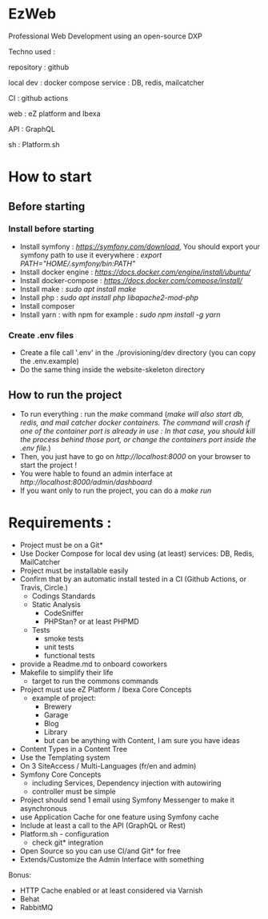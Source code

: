 # EzWeb
Professional Web Development using an open-source DXP

Techno used :

repository : github

local dev : docker compose service : DB, redis, mailcatcher

CI : github actions

web : eZ platform and Ibexa

API : GraphQL

sh : Platform.sh

# How to start
## Before starting
### Install before starting
- Install symfony : *https://symfony.com/download*, You should export your symfony path to use it everywhere : *export PATH="$HOME/.symfony/bin:$PATH"*
- Install docker engine : *https://docs.docker.com/engine/install/ubuntu/*
- Install docker-compose : *https://docs.docker.com/compose/install/*
- Install make : *sudo apt install make*
- Install php : *sudo apt install php libapache2-mod-php*
- Install composer
- Install yarn : with npm for example : *sudo npm install -g yarn*

### Create .env files
- Create a file call '.env' in the ./provisioning/dev directory (you can copy the .env.example)
- Do the same thing inside the website-skeleton directory

## How to run the project
- To run everything : run the *make* command (*make will also start db, redis, and mail catcher docker containers. The command will crash if one of the container port is already in use : In that case, you should kill the process behind those port, or change the containers port inside the .env file.*)
- Then, you just have to go on *http://localhost:8000* on your browser to start the project !
- You were hable to found an admin interface at *http://localhost:8000/admin/dashboard*
- If you want only to run the project, you can do a *make run*

# Requirements :

- Project must be on a Git*
- Use Docker Compose for local dev using (at least) services: DB, Redis, MailCatcher
- Project must be installable easily
- Confirm that by an automatic install tested in a CI (Github Actions, or Travis, Circle.)
    - Codings Standards
    - Static Analysis
        - CodeSniffer
        - PHPStan? or at least PHPMD
    - Tests
        - smoke tests
        - unit tests
        - functional tests
- provide a Readme.md to onboard coworkers
- Makefile to simplify their life
    - target to run the commons commands
- Project must use eZ Platform / Ibexa Core Concepts 
    - example of project:
         - Brewery
         - Garage
         - Blog
         - Library
         - but can be anything with Content, I am sure you have ideas
- Content Types in a Content Tree
- Use the Templating system
- On 3 SiteAccess / Multi-Languages (fr/en and admin)
- Symfony Core Concepts
    - including Services, Dependency injection with autowiring
    - controller must be simple
- Project should send 1 email using Symfony Messenger to make it asynchronous
- use Application Cache for one feature using Symfony cache
- Include at least a call to the API (GraphQL or Rest)
- Platform.sh - configuration
    - check git* integration
- Open Source so you can use CI/and Git* for free
- Extends/Customize the Admin Interface with something

Bonus:
- HTTP Cache enabled or at least considered via Varnish
- Behat
- RabbitMQ

